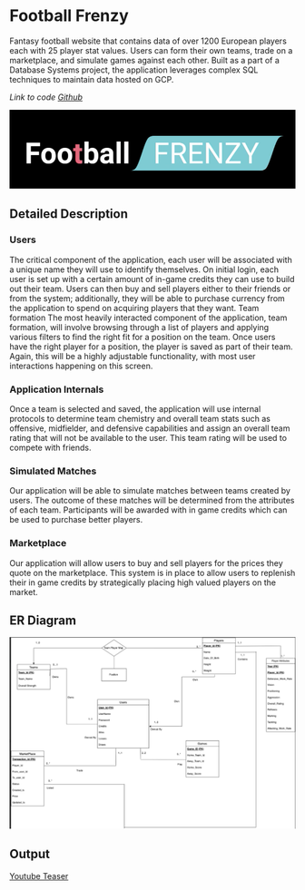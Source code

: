 # Football Frenzy
Fantasy football website that contains data of over 1200 European players each with 25 player stat values. Users can form their own teams, trade on a marketplace, and simulate games against each other. Built as a part of a Database Systems project, the application leverages complex SQL techniques to maintain data hosted on GCP.

*Link to code [Github](https://github.com/karangeorge97/fa22-cs411-Q-team069-Nice)*

![img](../../static/img/footballfrenzy.png)
## Detailed Description
### Users
The critical component of the application, each user will be associated with a unique name they will use to identify themselves. On initial login, each user is set up with a certain amount of in-game credits they can use to build out their team. Users can then buy and sell players either to their friends or from the system; additionally, they will be able to purchase currency from the application to spend on acquiring players that they want.
Team formation
The most heavily interacted component of the application, team formation, will involve browsing through a list of players and applying various filters to find the right fit for a position on the team. Once users have the right player for a position, the player is saved as part of their team. Again, this will be a highly adjustable functionality, with most user interactions happening on this screen.

### Application Internals
Once a team is selected and saved, the application will use internal protocols to determine team chemistry and overall team stats such as offensive, midfielder, and defensive capabilities and assign an overall team rating that will not be available to the user. This team rating will be used to compete with friends.
### Simulated Matches
Our application will be able to simulate matches between teams created by users. The outcome of these matches will be determined from the attributes of each team. Participants will be awarded with in game credits which can be used to purchase better players.
### Marketplace
Our application will allow users to buy and sell players for the prices they quote on the marketplace. This system is in place to allow users to replenish their in game credits by strategically placing high valued players on the market.

## ER Diagram

![architechture](../../static/img/ER.png)

## Output
[Youtube Teaser](https://www.youtube.com/watch?v=HTnme-yeIU4)




